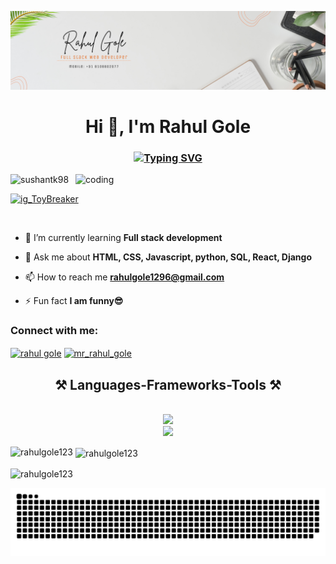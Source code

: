 ![logo](https://github.com/RAHULGOLE123/RAHULGOLE123/blob/main/Grey%20Minimalist%20Linkedin%20Banner.png)

<h1 align="center">Hi 👋, I'm Rahul Gole</h1>
<h3 align="center"><a href="https://git.io/typing-svg"><img src="https://readme-typing-svg.demolab.com?font=Fira+Code&duration=5500&pause=1&vCenter=true&lines=I'm+a+Full-Stack+Developer;I'm+a+Front-end+Developer;I'm+a+Back-End+Developer;I'm+a+Web+Designer" alt="Typing SVG" /></a></h3>
<img align="right" alt="coding" width="400" src="https://i.pinimg.com/originals/b3/26/51/b326517cd8ca44b939a1bee41a7f103c.gif">

<p><img align="left" src="https://komarev.com/ghpvc/?username=sushantk98&label=Profile%20views&color=0e75b6&style=flat"
        alt="sushantk98" /> </p><br>
<p align="left"> <a href="" target="blank"><img src="https://img.shields.io/twitter/follow/RahulGole123?logo=twitter&style=flat" alt="ig_ToyBreaker" /></a> </p>    
<img align="right" width="400"
<br></br>

- 🌱 I’m currently learning **Full stack development**

- 💬 Ask me about **HTML, CSS, Javascript, python, SQL, React, Django**

- 📫 How to reach me **rahulgole1296@gmail.com**

- ⚡ Fun fact **I am funny😎**

<h3 align="left">Connect with me:</h3>
<p align="left">
<a href="https://fb.com/rahul gole" target="blank"><img align="center" src="https://raw.githubusercontent.com/rahuldkjain/github-profile-readme-generator/master/src/images/icons/Social/facebook.svg" alt="rahul gole" height="30" width="40" /></a>
<a href="https://instagram.com/mr_rahul_gole" target="blank"><img align="center" src="https://raw.githubusercontent.com/rahuldkjain/github-profile-readme-generator/master/src/images/icons/Social/instagram.svg" alt="mr_rahul_gole" height="30" width="40" /></a>
</p>

<h2 align="center">⚒️ Languages-Frameworks-Tools ⚒️</h2>
<br/>
<div align="center">
    <img src="https://skillicons.dev/icons?i=html,css,javascript,python,&theme=dark" /><br/>
    <img src="https://skillicons.dev/icons?i=nodejs,react,django,mysql,mongodb,vscode,git,l&theme=dark" /><br>
</div>

<p><img align="left" src="https://github-readme-stats.vercel.app/api/top-langs?username=rahulgole123&show_icons=true&locale=en&layout=compact" alt="rahulgole123" /></p>

<p>&nbsp;<img align="center" src="https://github-readme-stats.vercel.app/api?username=rahulgole123&show_icons=true&locale=en" alt="rahulgole123" /></p>

<p><img align="center" src="https://github-readme-streak-stats.herokuapp.com/?user=rahulgole123&" alt="rahulgole123" /></p>
<picture>
  <source
    media="(prefers-color-scheme: dark)"
    srcset="https://raw.githubusercontent.com/platane/snk/output/github-contribution-grid-snake-dark.svg"
  />
  <source
    media="(prefers-color-scheme: light)"
    srcset="https://raw.githubusercontent.com/platane/snk/output/github-contribution-grid-snake.svg"
  />
  <img
    alt="github contribution grid snake animation"
    src="https://raw.githubusercontent.com/platane/snk/output/github-contribution-grid-snake.svg"
  />
</picture>
